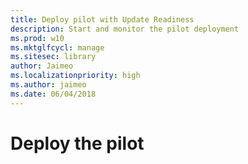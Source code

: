 ```yaml
---
title: Deploy pilot with Update Readiness
description: Start and monitor the pilot deployment
ms.prod: w10
ms.mktglfcycl: manage
ms.sitesec: library
author: Jaimeo
ms.localizationpriority: high
ms.author: jaimeo
ms.date: 06/04/2018
---
```


# Deploy the pilot